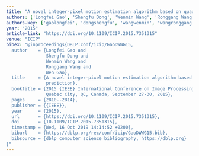 ```yaml
---
title: "A novel integer-pixel motion estimation algorithm based on quadratic prediction"
authors: ['Longfei Gao', 'Shengfu Dong', 'Wenmin Wang', 'Ronggang Wang', 'Wen Gao 0001']
authors-key: ['gaolongfei', 'dongshengfu', 'wangwenmin', 'wangronggang', 'gaowen']
year: "2015"
article-link: "https://doi.org/10.1109/ICIP.2015.7351315"
venue: "ICIP"
bibex: "@inproceedings{DBLP:conf/icip/GaoDWWG15,
  author    = {Longfei Gao and
               Shengfu Dong and
               Wenmin Wang and
               Ronggang Wang and
               Wen Gao},
  title     = {A novel integer-pixel motion estimation algorithm based on quadratic
               prediction},
  booktitle = {2015 {IEEE} International Conference on Image Processing, {ICIP} 2015,
               Quebec City, QC, Canada, September 27-30, 2015},
  pages     = {2810--2814},
  publisher = {{IEEE}},
  year      = {2015},
  url       = {https://doi.org/10.1109/ICIP.2015.7351315},
  doi       = {10.1109/ICIP.2015.7351315},
  timestamp = {Wed, 16 Oct 2019 14:14:52 +0200},
  biburl    = {https://dblp.org/rec/conf/icip/GaoDWWG15.bib},
  bibsource = {dblp computer science bibliography, https://dblp.org}
}"
---
```

